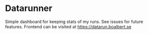 # Datarunner
Simple dashboard for keeping stats of my runs.
See issues for future features.
Frontend can be visited at https://datarun.boalbert.se
